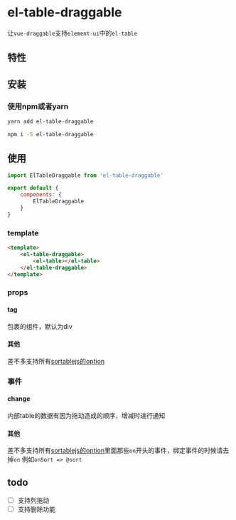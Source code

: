 # el-table-draggable

让`vue-draggable`支持`element-ui`中的`el-table`

## 特性

## 安装

### 使用npm或者yarn

```bash
yarn add el-table-draggable

npm i -S el-table-draggable
```
## 使用

```js
import ElTableDraggable from 'el-table-draggable'

export default {
    components: {
        ElTableDraggable
    }
}
```

### template
```html
<template>
    <el-table-draggable>
        <el-table></el-table>
    </el-table-draggable>
</template>
```

### props
#### tag
包裹的组件，默认为div

#### 其他
差不多支持所有[sortablejs的option](https://github.com/SortableJS/Sortable#options)

### 事件

#### change
内部table的数据有因为拖动造成的顺序，增减时进行通知

#### 其他
差不多支持所有[sortablejs的option](https://github.com/SortableJS/Sortable#options)里面那些`on`开头的事件，绑定事件的时候请去掉`on` 例如`onSort => @sort`

## todo

- [ ] 支持列拖动  
- [ ] 支持删除功能
